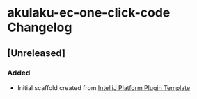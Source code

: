 <!-- Keep a Changelog guide -> https://keepachangelog.com -->

# akulaku-ec-one-click-code Changelog

## [Unreleased]
### Added
- Initial scaffold created from [IntelliJ Platform Plugin Template](https://github.com/JetBrains/intellij-platform-plugin-template)

